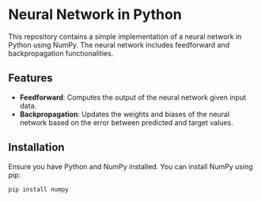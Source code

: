 # Neural Network in Python

This repository contains a simple implementation of a neural network in Python using NumPy. The neural network includes feedforward and backpropagation functionalities.

## Features

- **Feedforward**: Computes the output of the neural network given input data.
- **Backpropagation**: Updates the weights and biases of the neural network based on the error between predicted and target values.

## Installation

Ensure you have Python and NumPy installed. You can install NumPy using pip:

```bash
pip install numpy
